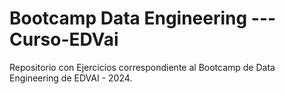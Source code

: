 # Bootcamp Data Engineering --- Curso-EDVai

Repositorio con Ejercicios correspondiente al Bootcamp de Data Engineering de EDVAI - 2024.


